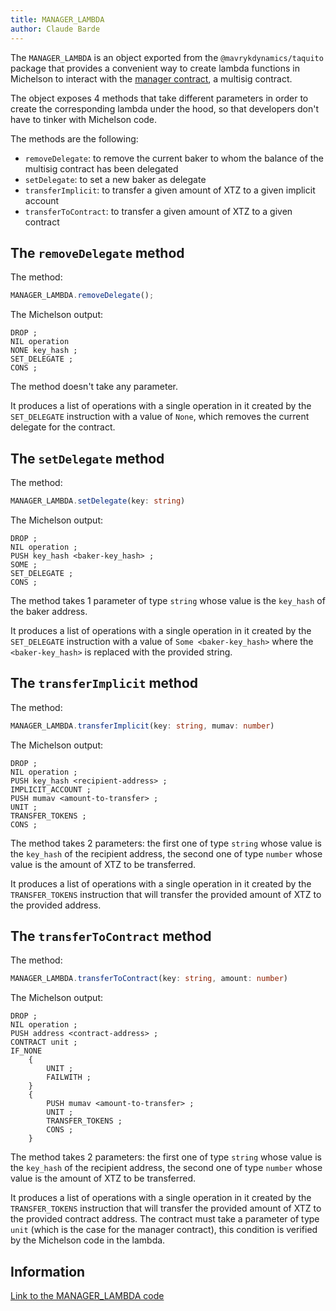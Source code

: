 ```yaml
---
title: MANAGER_LAMBDA
author: Claude Barde
---
```


The `MANAGER_LAMBDA` is an object exported from the `@mavrykdynamics/taquito` package that provides a convenient way to create lambda functions in Michelson to interact with the [manager contract](https://gitlab.com/nomadic-labs/mi-cho-coq/blob/master/src/contracts/manager.tz), a multisig contract.

The object exposes 4 methods that take different parameters in order to create the corresponding lambda under the hood, so that developers don't have to tinker with Michelson code.

The methods are the following:

- `removeDelegate`: to remove the current baker to whom the balance of the multisig contract has been delegated
- `setDelegate`: to set a new baker as delegate
- `transferImplicit`: to transfer a given amount of XTZ to a given implicit account
- `transferToContract`: to transfer a given amount of XTZ to a given contract

## The `removeDelegate` method

The method:

```typescript
MANAGER_LAMBDA.removeDelegate();
```

The Michelson output:

```
DROP ;
NIL operation
NONE key_hash ;
SET_DELEGATE ;
CONS ;
```

The method doesn't take any parameter.

It produces a list of operations with a single operation in it created by the `SET_DELEGATE` instruction with a value of `None`, which removes the current delegate for the contract.

## The `setDelegate` method

The method:

```typescript
MANAGER_LAMBDA.setDelegate(key: string)
```

The Michelson output:

```
DROP ;
NIL operation ;
PUSH key_hash <baker-key_hash> ;
SOME ;
SET_DELEGATE ;
CONS ;
```

The method takes 1 parameter of type `string` whose value is the `key_hash` of the baker address.

It produces a list of operations with a single operation in it created by the `SET_DELEGATE` instruction with a value of `Some <baker-key_hash>` where the `<baker-key_hash>` is replaced with the provided string.

## The `transferImplicit` method

The method:

```typescript
MANAGER_LAMBDA.transferImplicit(key: string, mumav: number)
```

The Michelson output:

```
DROP ;
NIL operation ;
PUSH key_hash <recipient-address> ;
IMPLICIT_ACCOUNT ;
PUSH mumav <amount-to-transfer> ;
UNIT ;
TRANSFER_TOKENS ;
CONS ;
```

The method takes 2 parameters: the first one of type `string` whose value is the `key_hash` of the recipient address, the second one of type `number` whose value is the amount of XTZ to be transferred.

It produces a list of operations with a single operation in it created by the `TRANSFER_TOKENS` instruction that will transfer the provided amount of XTZ to the provided address.

## The `transferToContract` method

The method:

```typescript
MANAGER_LAMBDA.transferToContract(key: string, amount: number)
```

The Michelson output:

```
DROP ;
NIL operation ;
PUSH address <contract-address> ;
CONTRACT unit ;
IF_NONE
    {
        UNIT ;
        FAILWITH ;
    }
    {
        PUSH mumav <amount-to-transfer> ;
        UNIT ;
        TRANSFER_TOKENS ;
        CONS ;
    }
```

The method takes 2 parameters: the first one of type `string` whose value is the `key_hash` of the recipient address, the second one of type `number` whose value is the amount of XTZ to be transferred.

It produces a list of operations with a single operation in it created by the `TRANSFER_TOKENS` instruction that will transfer the provided amount of XTZ to the provided contract address. The contract must take a parameter of type `unit` (which is the case for the manager contract), this condition is verified by the Michelson code in the lambda.

## Information

[Link to the MANAGER_LAMBDA code](https://github.com/ecadlabs/taquito/blob/8933ca696822a727e36c3591f866043d9c3ee239/packages/taquito/src/contract/manager-lambda.ts)
